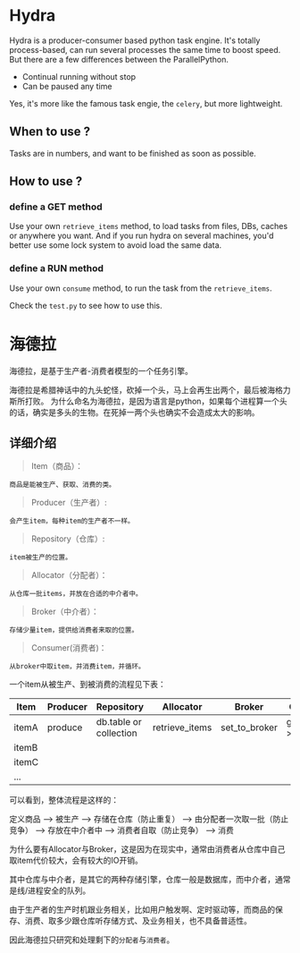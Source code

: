# Hydra
Hydra is a producer-consumer based python task engine.
It's totally process-based, can run several processes the same time to boost speed.
But there are a few differences between the ParallelPython.

* Continual running  without stop
* Can be paused any time

Yes, it's more like the famous task engie, the `celery`, but more lightweight.

## When to use ?

Tasks are in numbers, and want to be finished as soon as possible.


## How to use ?

### define a GET method

Use your own `retrieve_items` method, to load tasks from files, DBs, caches or anywhere you want.
And if you run hydra on several machines, you'd better use some lock system to avoid load the same data.

### define a RUN method

Use your own `consume` method, to run the task from the `retrieve_items`.


Check the `test.py` to see how to use this.


# 海德拉

海德拉，是基于生产者-消费者模型的一个任务引擎。

海德拉是希腊神话中的九头蛇怪，砍掉一个头，马上会再生出两个，最后被海格力斯所打败。
为什么命名为海德拉，是因为语言是python，如果每个进程算一个头的话，确实是多头的生物。在死掉一两个头也确实不会造成太大的影响。

## 详细介绍

>Item（商品）：

    商品是能被生产、获取、消费的类。

>Producer（生产者）:

    会产生item，每种item的生产者不一样。

>Repository（仓库）:

    item被生产的位置。

>Allocator（分配者）：

    从仓库一批items，并放在合适的中介者中。

>Broker（中介者）：

    存储少量item，提供给消费者来取的位置。

>Consumer(消费者)：

    从broker中取item，并消费item，并循环。


一个item从被生产、到被消费的流程见下表：

Item | Producer | Repository | Allocator | Broker | Consumer
----| ---| ---| ---| ---|---|
itemA | produce | db.table or collection | retrieve_items | set_to_broker | get_item-->consume
itemB |
itemC|
...|

可以看到，整体流程是这样的：

定义商品 --> 被生产  --> 存储在仓库（防止重复） --> 由分配者一次取一批（防止竞争） --> 存放在中介者中 --> 消费者自取（防止竞争） --> 消费

为什么要有Allocator与Broker，这是因为在现实中，通常由消费者从仓库中自己取item代价较大，会有较大的IO开销。


其中仓库与中介者，是其它的两种存储引擎，仓库一般是数据库，而中介者，通常是线/进程安全的队列。

由于生产者的生产时机跟业务相关，比如用户触发啊、定时驱动等，而商品的保存、消费、取多少跟仓库听存储方式、及业务相关，也不具备普适性。

因此海德拉只研究和处理剩下的`分配者`与`消费者`。


